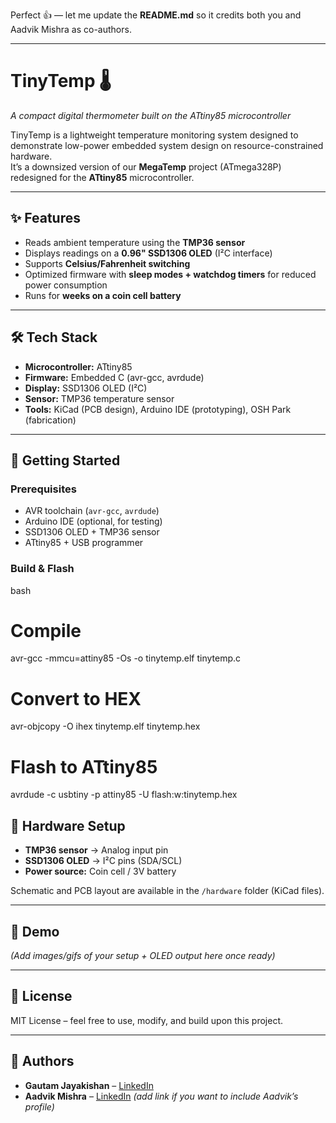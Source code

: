 Perfect 👍 — let me update the **README.md** so it credits both you and Aadvik Mishra as co-authors.

---

# TinyTemp 🌡️  
*A compact digital thermometer built on the ATtiny85 microcontroller*  

TinyTemp is a lightweight temperature monitoring system designed to demonstrate low-power embedded system design on resource-constrained hardware.  
It’s a downsized version of our **MegaTemp** project (ATmega328P) redesigned for the **ATtiny85** microcontroller.  

---

## ✨ Features
- Reads ambient temperature using the **TMP36 sensor**  
- Displays readings on a **0.96" SSD1306 OLED** (I²C interface)  
- Supports **Celsius/Fahrenheit switching**  
- Optimized firmware with **sleep modes + watchdog timers** for reduced power consumption  
- Runs for **weeks on a coin cell battery**  

---

## 🛠️ Tech Stack
- **Microcontroller:** ATtiny85  
- **Firmware:** Embedded C (avr-gcc, avrdude)  
- **Display:** SSD1306 OLED (I²C)  
- **Sensor:** TMP36 temperature sensor  
- **Tools:** KiCad (PCB design), Arduino IDE (prototyping), OSH Park (fabrication)  

---

## 🚀 Getting Started

### Prerequisites
- AVR toolchain (`avr-gcc`, `avrdude`)  
- Arduino IDE (optional, for testing)  
- SSD1306 OLED + TMP36 sensor  
- ATtiny85 + USB programmer  

### Build & Flash
bash
# Compile
avr-gcc -mmcu=attiny85 -Os -o tinytemp.elf tinytemp.c

# Convert to HEX
avr-objcopy -O ihex tinytemp.elf tinytemp.hex

# Flash to ATtiny85
avrdude -c usbtiny -p attiny85 -U flash:w:tinytemp.hex



## 📐 Hardware Setup

* **TMP36 sensor** → Analog input pin
* **SSD1306 OLED** → I²C pins (SDA/SCL)
* **Power source:** Coin cell / 3V battery

Schematic and PCB layout are available in the `/hardware` folder (KiCad files).

---

## 📸 Demo

*(Add images/gifs of your setup + OLED output here once ready)*

---

## 📄 License

MIT License – feel free to use, modify, and build upon this project.

---

## 👥 Authors

* **Gautam Jayakishan** – [LinkedIn](https://www.linkedin.com/in/gautam-jayakishan-350a8b1b8/)
* **Aadvik Mishra** – [LinkedIn](https://www.linkedin.com/in/aadvik-mishra-2a8981252/) *(add link if you want to include Aadvik’s profile)*

